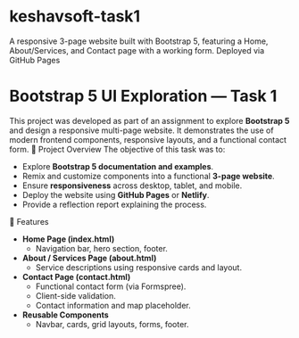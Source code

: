 # keshavsoft-task1
A responsive 3-page website built with Bootstrap 5, featuring a Home, About/Services, and Contact page with a working form. Deployed via GitHub Pages
# Bootstrap 5 UI Exploration — Task 1

This project was developed as part of an assignment to explore **Bootstrap 5** and design a responsive multi-page website. It demonstrates the use of modern frontend components, responsive layouts, and a functional contact form.
📌 Project Overview
The objective of this task was to:
- Explore **Bootstrap 5 documentation and examples**.
- Remix and customize components into a functional **3-page website**.
- Ensure **responsiveness** across desktop, tablet, and mobile.
- Deploy the website using **GitHub Pages** or **Netlify**.
- Provide a reflection report explaining the process.

🚀 Features
- **Home Page (index.html)**  
  - Navigation bar, hero section, footer.  
- **About / Services Page (about.html)**  
  - Service descriptions using responsive cards and layout.   
- **Contact Page (contact.html)**  
  - Functional contact form (via Formspree).  
  - Client-side validation.  
  - Contact information and map placeholder.  
- **Reusable Components**  
  - Navbar, cards, grid layouts, forms, footer.  

